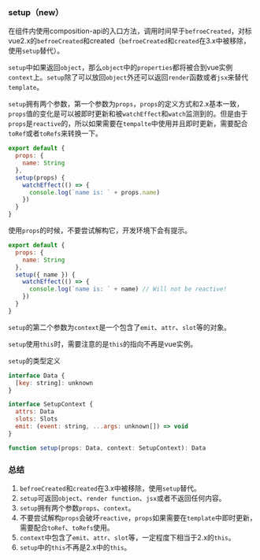 ### setup（new）



在组件内使用composition-api的入口方法，调用时间早于`befroeCreated`，对标vue2.x的`befroeCreated`和created（`befroeCreated`和`created`在3.x中被移除，使用`setup`替代）。



`setup`中如果返回`object`，那么`object`中的`properties`都将被合到vue实例`context`上。`setup`除了可以放回`object`外还可以返回`render`函数或者`jsx`来替代`template`。



`setup`拥有两个参数，第一个参数为`props`，`props`的定义方式和2.x基本一致，`props`值的变化是可以被即时更新和被`watchEffect`和`watch`监测到的。但是由于`props`是`reactive`的，所以如果需要在`tempalte`中使用并且即时更新，需要配合`toRef`或者`toRefs`来转换一下。

```js
export default {
  props: {
    name: String
  },
  setup(props) {
    watchEffect(() => {
      console.log(`name is: ` + props.name)
    })
  }
}
```

使用`props`的时候，不要尝试解构它，开发环境下会有提示。

```js
export default {
  props: {
    name: String
  },
  setup({ name }) {
    watchEffect(() => {
      console.log(`name is: ` + name) // Will not be reactive!
    })
  }
}
```



`setup`的第二个参数为`context`是一个包含了`emit`、`attr`、`slot`等的对象。

`setup`使用`this`时，需要注意的是`this`的指向不再是vue实例。



`setup`的类型定义

```js
interface Data {
  [key: string]: unknown
}

interface SetupContext {
  attrs: Data
  slots: Slots
  emit: (event: string, ...args: unknown[]) => void
}

function setup(props: Data, context: SetupContext): Data
```



### 总结

1. `befroeCreated`和`created`在3.x中被移除，使用`setup`替代。
2. `setup`可返回`object`、`render function`、`jsx`或者不返回任何内容。
3. `setup`拥有两个参数`props`、`context`。
4. 不要尝试解构`props`会破坏`reactive`，`props`如果需要在`template`中即时更新，需要配合`toRef`、`toRefs`使用。
5. `context`中包含了`emit`、`attr`、`slot`等，一定程度下相当于2.x的`this`。
6. `setup`中的`this`不再是2.x中的`this`。

